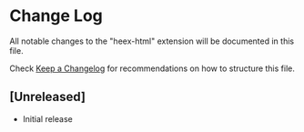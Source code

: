 # Change Log

All notable changes to the "heex-html" extension will be documented in this file.

Check [Keep a Changelog](http://keepachangelog.com/) for recommendations on how to structure this file.

## [Unreleased]

- Initial release